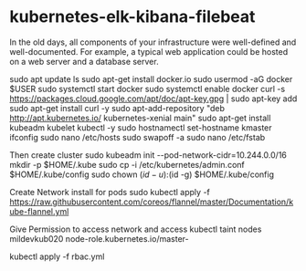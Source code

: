# kubernetes-elk-kibana-filebeat
In the old days, all components of your infrastructure were well-defined and well-documented. For example, a typical web application could be hosted on a web server and a database server.

sudo apt update
ls
sudo apt-get install docker.io
sudo usermod -aG docker $USER
sudo systemctl start docker
sudo systemctl enable docker
curl -s https://packages.cloud.google.com/apt/doc/apt-key.gpg | sudo apt-key add
sudo apt-get install curl -y
sudo apt-add-repository "deb http://apt.kubernetes.io/ kubernetes-xenial main"
sudo apt-get install kubeadm kubelet kubectl -y
sudo hostnamectl set-hostname kmaster
ifconfig
sudo nano /etc/hosts
sudo swapoff -a
sudo nano /etc/fstab

Then create cluster
sudo kubeadm init --pod-network-cidr=10.244.0.0/16
mkdir -p $HOME/.kube
sudo cp -i /etc/kubernetes/admin.conf $HOME/.kube/config
sudo chown $(id -u):$(id -g) $HOME/.kube/config

Create Network install for pods
sudo kubectl apply -f https://raw.githubusercontent.com/coreos/flannel/master/Documentation/kube-flannel.yml

Give Permission to access network and access
kubectl taint nodes  mildevkub020 node-role.kubernetes.io/master-

kubectl apply -f rbac.yml
